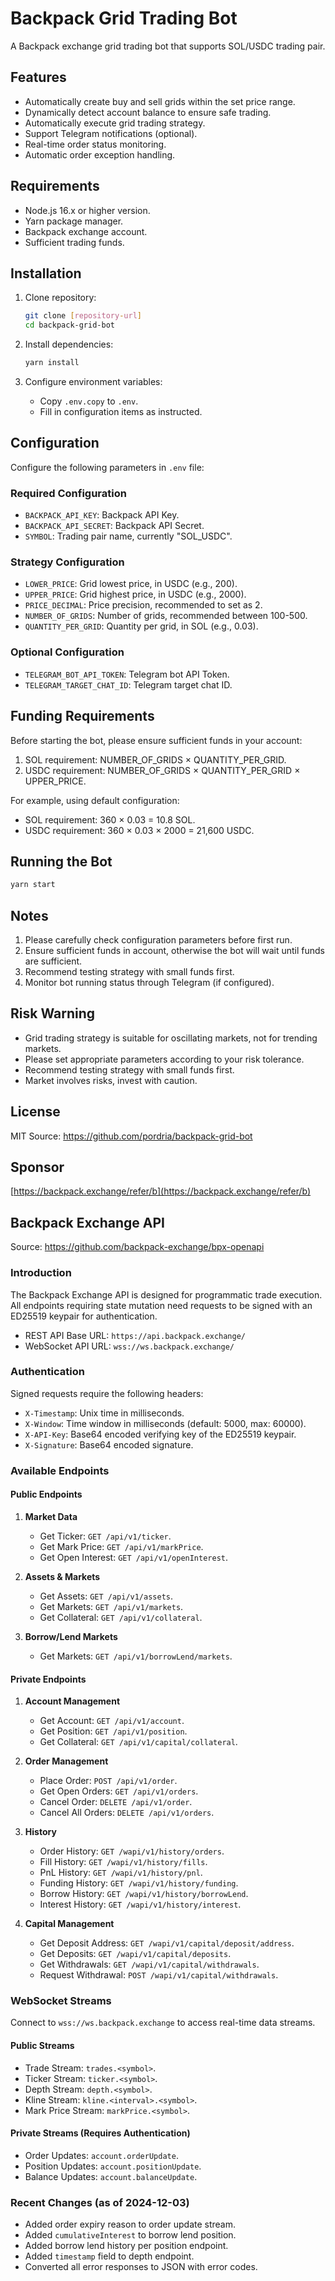 # Backpack Grid Trading Bot

A Backpack exchange grid trading bot that supports SOL/USDC trading pair.

## Features

- Automatically create buy and sell grids within the set price range.
- Dynamically detect account balance to ensure safe trading.
- Automatically execute grid trading strategy.
- Support Telegram notifications (optional).
- Real-time order status monitoring.
- Automatic order exception handling.

## Requirements

- Node.js 16.x or higher version.
- Yarn package manager.
- Backpack exchange account.
- Sufficient trading funds.

## Installation

1. Clone repository:
   ```bash
   git clone [repository-url]
   cd backpack-grid-bot
   ```

2. Install dependencies:
   ```bash
   yarn install
   ```

3. Configure environment variables:
   - Copy `.env.copy` to `.env`.
   - Fill in configuration items as instructed.

## Configuration

Configure the following parameters in `.env` file:

### Required Configuration

- `BACKPACK_API_KEY`: Backpack API Key.
- `BACKPACK_API_SECRET`: Backpack API Secret.
- `SYMBOL`: Trading pair name, currently "SOL_USDC".

### Strategy Configuration

- `LOWER_PRICE`: Grid lowest price, in USDC (e.g., 200).
- `UPPER_PRICE`: Grid highest price, in USDC (e.g., 2000).
- `PRICE_DECIMAL`: Price precision, recommended to set as 2.
- `NUMBER_OF_GRIDS`: Number of grids, recommended between 100-500.
- `QUANTITY_PER_GRID`: Quantity per grid, in SOL (e.g., 0.03).

### Optional Configuration

- `TELEGRAM_BOT_API_TOKEN`: Telegram bot API Token.
- `TELEGRAM_TARGET_CHAT_ID`: Telegram target chat ID.

## Funding Requirements

Before starting the bot, please ensure sufficient funds in your account:

1. SOL requirement: NUMBER_OF_GRIDS × QUANTITY_PER_GRID.
2. USDC requirement: NUMBER_OF_GRIDS × QUANTITY_PER_GRID × UPPER_PRICE.

For example, using default configuration:
- SOL requirement: 360 × 0.03 = 10.8 SOL.
- USDC requirement: 360 × 0.03 × 2000 = 21,600 USDC.

## Running the Bot

```bash
yarn start
```

## Notes

1. Please carefully check configuration parameters before first run.
2. Ensure sufficient funds in account, otherwise the bot will wait until funds are sufficient.
3. Recommend testing strategy with small funds first.
4. Monitor bot running status through Telegram (if configured).

## Risk Warning

- Grid trading strategy is suitable for oscillating markets, not for trending markets.
- Please set appropriate parameters according to your risk tolerance.
- Recommend testing strategy with small funds first.
- Market involves risks, invest with caution.

## License

MIT Source: https://github.com/pordria/backpack-grid-bot

## Sponsor

[https://backpack.exchange/refer/b](https://backpack.exchange/refer/b)

## Backpack Exchange API

Source: https://github.com/backpack-exchange/bpx-openapi

### Introduction

The Backpack Exchange API is designed for programmatic trade execution. All endpoints requiring state mutation need requests to be signed with an ED25519 keypair for authentication.

- REST API Base URL: `https://api.backpack.exchange/`
- WebSocket API URL: `wss://ws.backpack.exchange/`

### Authentication

Signed requests require the following headers:
- `X-Timestamp`: Unix time in milliseconds.
- `X-Window`: Time window in milliseconds (default: 5000, max: 60000).
- `X-API-Key`: Base64 encoded verifying key of the ED25519 keypair.
- `X-Signature`: Base64 encoded signature.

### Available Endpoints

#### Public Endpoints

1. **Market Data**
   - Get Ticker: `GET /api/v1/ticker`.
   - Get Mark Price: `GET /api/v1/markPrice`.
   - Get Open Interest: `GET /api/v1/openInterest`.

2. **Assets & Markets**
   - Get Assets: `GET /api/v1/assets`.
   - Get Markets: `GET /api/v1/markets`.
   - Get Collateral: `GET /api/v1/collateral`.

3. **Borrow/Lend Markets**
   - Get Markets: `GET /api/v1/borrowLend/markets`.

#### Private Endpoints

1. **Account Management**
   - Get Account: `GET /api/v1/account`.
   - Get Position: `GET /api/v1/position`.
   - Get Collateral: `GET /api/v1/capital/collateral`.

2. **Order Management**
   - Place Order: `POST /api/v1/order`.
   - Get Open Orders: `GET /api/v1/orders`.
   - Cancel Order: `DELETE /api/v1/order`.
   - Cancel All Orders: `DELETE /api/v1/orders`.

3. **History**
   - Order History: `GET /wapi/v1/history/orders`.
   - Fill History: `GET /wapi/v1/history/fills`.
   - PnL History: `GET /wapi/v1/history/pnl`.
   - Funding History: `GET /wapi/v1/history/funding`.
   - Borrow History: `GET /wapi/v1/history/borrowLend`.
   - Interest History: `GET /wapi/v1/history/interest`.

4. **Capital Management**
   - Get Deposit Address: `GET /wapi/v1/capital/deposit/address`.
   - Get Deposits: `GET /wapi/v1/capital/deposits`.
   - Get Withdrawals: `GET /wapi/v1/capital/withdrawals`.
   - Request Withdrawal: `POST /wapi/v1/capital/withdrawals`.

### WebSocket Streams

Connect to `wss://ws.backpack.exchange` to access real-time data streams.

#### Public Streams
- Trade Stream: `trades.<symbol>`.
- Ticker Stream: `ticker.<symbol>`.
- Depth Stream: `depth.<symbol>`.
- Kline Stream: `kline.<interval>.<symbol>`.
- Mark Price Stream: `markPrice.<symbol>`.

#### Private Streams (Requires Authentication)
- Order Updates: `account.orderUpdate`.
- Position Updates: `account.positionUpdate`.
- Balance Updates: `account.balanceUpdate`.

### Recent Changes (as of 2024-12-03)
- Added order expiry reason to order update stream.
- Added `cumulativeInterest` to borrow lend position.
- Added borrow lend history per position endpoint.
- Added `timestamp` field to depth endpoint.
- Converted all error responses to JSON with error codes.